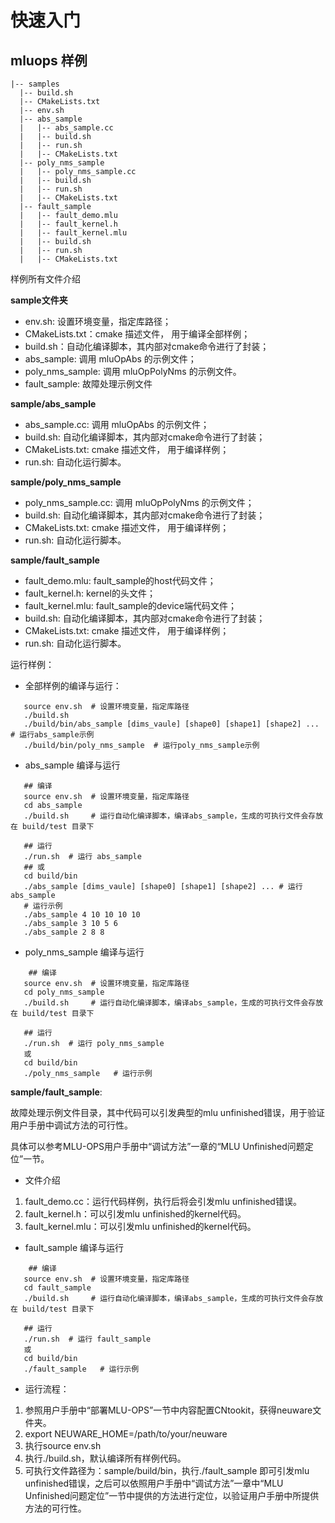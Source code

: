 快速入门
===============

mluops 样例
----------------

```
|-- samples
  |-- build.sh
  |-- CMakeLists.txt
  |-- env.sh
  |-- abs_sample
  |   |-- abs_sample.cc
  |   |-- build.sh
  |   |-- run.sh
  |   |-- CMakeLists.txt 
  |-- poly_nms_sample
  |   |-- poly_nms_sample.cc
  |   |-- build.sh
  |   |-- run.sh
  |   |-- CMakeLists.txt
  |-- fault_sample
  |   |-- fault_demo.mlu
  |   |-- fault_kernel.h
  |   |-- fault_kernel.mlu
  |   |-- build.sh
  |   |-- run.sh
  |   |-- CMakeLists.txt
```

样例所有文件介绍

**sample文件夹**

- env.sh: 设置环境变量，指定库路径；
- CMakeLists.txt：cmake 描述文件， 用于编译全部样例；
- build.sh：自动化编译脚本，其内部对cmake命令进行了封装；
- abs_sample: 调用 mluOpAbs 的示例文件；
- poly_nms_sample: 调用 mluOpPolyNms 的示例文件。
- fault_sample: 故障处理示例文件

**sample/abs_sample**
- abs_sample.cc: 调用 mluOpAbs 的示例文件；
- build.sh: 自动化编译脚本，其内部对cmake命令进行了封装；
- CMakeLists.txt: cmake 描述文件， 用于编译样例；
- run.sh: 自动化运行脚本。

**sample/poly_nms_sample**
- poly_nms_sample.cc: 调用 mluOpPolyNms 的示例文件；
- build.sh: 自动化编译脚本，其内部对cmake命令进行了封装；
- CMakeLists.txt: cmake 描述文件， 用于编译样例；
- run.sh: 自动化运行脚本。

**sample/fault_sample**
- fault_demo.mlu: fault_sample的host代码文件；
- fault_kernel.h: kernel的头文件；
- fault_kernel.mlu: fault_sample的device端代码文件；
- build.sh: 自动化编译脚本，其内部对cmake命令进行了封装；
- CMakeLists.txt: cmake 描述文件， 用于编译样例；
- run.sh: 自动化运行脚本。

运行样例：
- 全部样例的编译与运行：
```
   source env.sh  # 设置环境变量，指定库路径
   ./build.sh
   ./build/bin/abs_sample [dims_vaule] [shape0] [shape1] [shape2] ... # 运行abs_sample示例
   ./build/bin/poly_nms_sample  # 运行poly_nms_sample示例
```

- abs_sample 编译与运行
```
   ## 编译
   source env.sh  # 设置环境变量，指定库路径
   cd abs_sample
   ./build.sh     # 运行自动化编译脚本，编译abs_sample，生成的可执行文件会存放在 build/test 目录下

   ## 运行
   ./run.sh  # 运行 abs_sample
   ## 或
   cd build/bin 
   ./abs_sample [dims_vaule] [shape0] [shape1] [shape2] ... # 运行abs_sample
   # 运行示例
   ./abs_sample 4 10 10 10 10
   ./abs_sample 3 10 5 6
   ./abs_sample 2 8 8
```

- poly_nms_sample 编译与运行
```
    ## 编译
   source env.sh  # 设置环境变量，指定库路径
   cd poly_nms_sample
   ./build.sh     # 运行自动化编译脚本，编译abs_sample，生成的可执行文件会存放在 build/test 目录下

   ## 运行
   ./run.sh  # 运行 poly_nms_sample
   或
   cd build/bin  
   ./poly_nms_sample   # 运行示例
```

**sample/fault_sample**:

故障处理示例文件目录，其中代码可以引发典型的mlu unfinished错误，用于验证用户手册中调试方法的可行性。

具体可以参考MLU-OPS用户手册中“调试方法”一章的“MLU Unfinished问题定位”一节。
- 文件介绍
1. fault_demo.cc：运行代码样例，执行后将会引发mlu unfinished错误。
2. fault_kernel.h：可以引发mlu unfinished的kernel代码。
3. fault_kernel.mlu：可以引发mlu unfinished的kernel代码。

- fault_sample 编译与运行
```
    ## 编译
   source env.sh  # 设置环境变量，指定库路径
   cd fault_sample
   ./build.sh     # 运行自动化编译脚本，编译abs_sample，生成的可执行文件会存放在 build/test 目录下

   ## 运行
   ./run.sh  # 运行 fault_sample
   或
   cd build/bin  
   ./fault_sample   # 运行示例
```
- 运行流程：

1. 参照用户手册中“部署MLU-OPS”一节中内容配置CNtookit，获得neuware文件夹。
2. export NEUWARE_HOME=/path/to/your/neuware
3. 执行source env.sh
4. 执行./build.sh，默认编译所有样例代码。
5. 可执行文件路径为：sample/build/bin，执行./fault_sample 即可引发mlu unfinished错误，之后可以依照用户手册中“调试方法”一章中“MLU Unfinished问题定位”一节中提供的方法进行定位，以验证用户手册中所提供方法的可行性。
